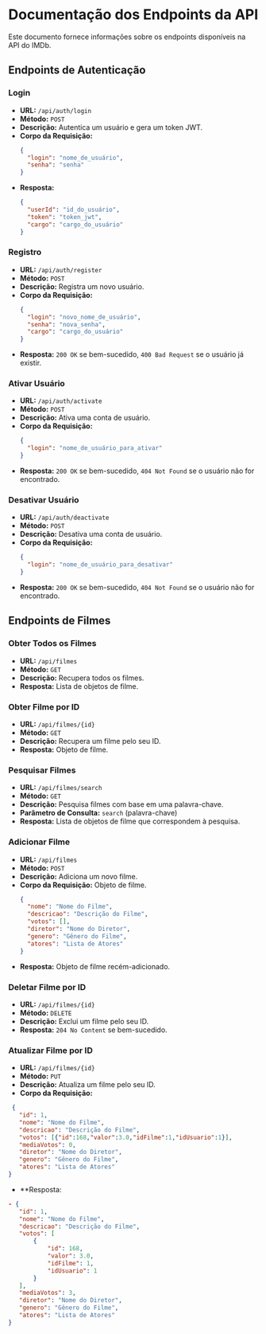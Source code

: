 # Documentação dos Endpoints da API

Este documento fornece informações sobre os endpoints disponíveis na API do IMDb.

## Endpoints de Autenticação

### Login

- **URL:** `/api/auth/login`
- **Método:** `POST`
- **Descrição:** Autentica um usuário e gera um token JWT.
- **Corpo da Requisição:**
  ```json
  {
    "login": "nome_de_usuário",
    "senha": "senha"
  }
  ```
- **Resposta:** 
  ```json
  {
    "userId": "id_do_usuário",
    "token": "token_jwt",
    "cargo": "cargo_do_usuário"
  }
  ```

### Registro

- **URL:** `/api/auth/register`
- **Método:** `POST`
- **Descrição:** Registra um novo usuário.
- **Corpo da Requisição:**
  ```json
  {
    "login": "novo_nome_de_usuário",
    "senha": "nova_senha",
    "cargo": "cargo_do_usuário"
  }
  ```
- **Resposta:** `200 OK` se bem-sucedido, `400 Bad Request` se o usuário já existir.

### Ativar Usuário

- **URL:** `/api/auth/activate`
- **Método:** `POST`
- **Descrição:** Ativa uma conta de usuário.
- **Corpo da Requisição:**
  ```json
  {
    "login": "nome_de_usuário_para_ativar"
  }
  ```
- **Resposta:** `200 OK` se bem-sucedido, `404 Not Found` se o usuário não for encontrado.

### Desativar Usuário

- **URL:** `/api/auth/deactivate`
- **Método:** `POST`
- **Descrição:** Desativa uma conta de usuário.
- **Corpo da Requisição:**
  ```json
  {
    "login": "nome_de_usuário_para_desativar"
  }
  ```
- **Resposta:** `200 OK` se bem-sucedido, `404 Not Found` se o usuário não for encontrado.

## Endpoints de Filmes

### Obter Todos os Filmes

- **URL:** `/api/filmes`
- **Método:** `GET`
- **Descrição:** Recupera todos os filmes.
- **Resposta:** Lista de objetos de filme.

### Obter Filme por ID

- **URL:** `/api/filmes/{id}`
- **Método:** `GET`
- **Descrição:** Recupera um filme pelo seu ID.
- **Resposta:** Objeto de filme.

### Pesquisar Filmes

- **URL:** `/api/filmes/search`
- **Método:** `GET`
- **Descrição:** Pesquisa filmes com base em uma palavra-chave.
- **Parâmetro de Consulta:** `search` (palavra-chave)
- **Resposta:** Lista de objetos de filme que correspondem à pesquisa.

### Adicionar Filme

- **URL:** `/api/filmes`
- **Método:** `POST`
- **Descrição:** Adiciona um novo filme.
- **Corpo da Requisição:** Objeto de filme.
  ```json
  {
    "nome": "Nome do Filme",
    "descricao": "Descrição do Filme",
    "votos": [],
    "diretor": "Nome do Diretor",
    "genero": "Gênero do Filme",
    "atores": "Lista de Atores"
  }
  ```
- **Resposta:** Objeto de filme recém-adicionado.

### Deletar Filme por ID

- **URL:** `/api/filmes/{id}`
- **Método:** `DELETE`
- **Descrição:** Exclui um filme pelo seu ID.
- **Resposta:** `204 No Content` se bem-sucedido.

### Atualizar Filme por ID

- **URL:** `/api/filmes/{id}`
- **Método:** `PUT`
- **Descrição:** Atualiza um filme pelo seu ID.
- **Corpo da Requisição:**
 ```json
  {
    "id": 1,
    "nome": "Nome do Filme",
    "descricao": "Descrição do Filme",
    "votos": [{"id":168,"valor":3.0,"idFilme":1,"idUsuario":1}],
    "mediaVotos": 0,
    "diretor": "Nome do Diretor",
    "genero": "Gênero do Filme",
    "atores": "Lista de Atores"
}
```
- **Resposta:
 ```json
- {
	"id": 1,
	"nome": "Nome do Filme",
	"descricao": "Descrição do Filme",
	"votos": [
		{
			"id": 168,
			"valor": 3.0,
			"idFilme": 1,
			"idUsuario": 1
		}
	],
	"mediaVotos": 3,
	"diretor": "Nome do Diretor",
	"genero": "Gênero do Filme",
	"atores": "Lista de Atores"
}
```
